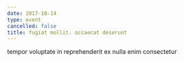 ```yaml
---
date: 2017-10-14
type: event
cancelled: false
title: fugiat mollit. occaecat deserunt
---
```

tempor voluptate in reprehenderit ex nulla enim consectetur